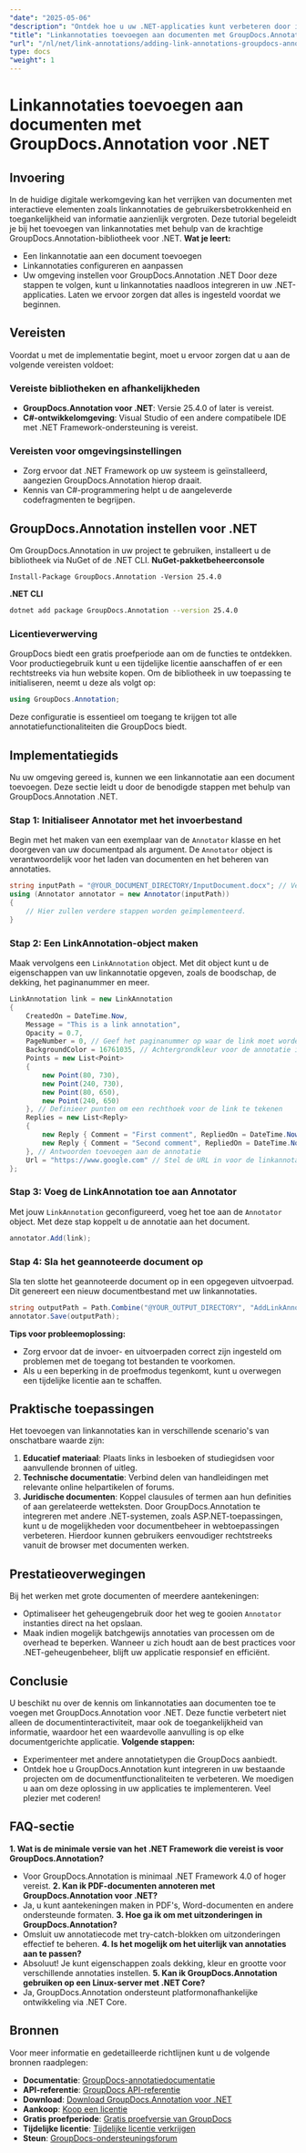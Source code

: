 ```yaml
---
"date": "2025-05-06"
"description": "Ontdek hoe u uw .NET-applicaties kunt verbeteren door interactieve linkannotaties toe te voegen met de krachtige GroupDocs.Annotation-bibliotheek. Volg onze stapsgewijze handleiding en verbeter vandaag nog de interactie met uw documenten."
"title": "Linkannotaties toevoegen aan documenten met GroupDocs.Annotation voor .NET | Handleiding voor ontwikkelaars"
"url": "/nl/net/link-annotations/adding-link-annotations-groupdocs-annotation-dotnet/"
type: docs
"weight": 1
---
```


# Linkannotaties toevoegen aan documenten met GroupDocs.Annotation voor .NET
## Invoering
In de huidige digitale werkomgeving kan het verrijken van documenten met interactieve elementen zoals linkannotaties de gebruikersbetrokkenheid en toegankelijkheid van informatie aanzienlijk vergroten. Deze tutorial begeleidt je bij het toevoegen van linkannotaties met behulp van de krachtige GroupDocs.Annotation-bibliotheek voor .NET.
**Wat je leert:**
- Een linkannotatie aan een document toevoegen
- Linkannotaties configureren en aanpassen
- Uw omgeving instellen voor GroupDocs.Annotation .NET
Door deze stappen te volgen, kunt u linkannotaties naadloos integreren in uw .NET-applicaties. Laten we ervoor zorgen dat alles is ingesteld voordat we beginnen.
## Vereisten
Voordat u met de implementatie begint, moet u ervoor zorgen dat u aan de volgende vereisten voldoet:
### Vereiste bibliotheken en afhankelijkheden
- **GroupDocs.Annotation voor .NET**: Versie 25.4.0 of later is vereist.
- **C#-ontwikkelomgeving**: Visual Studio of een andere compatibele IDE met .NET Framework-ondersteuning is vereist.
### Vereisten voor omgevingsinstellingen
- Zorg ervoor dat .NET Framework op uw systeem is geïnstalleerd, aangezien GroupDocs.Annotation hierop draait.
- Kennis van C#-programmering helpt u de aangeleverde codefragmenten te begrijpen.
## GroupDocs.Annotation instellen voor .NET
Om GroupDocs.Annotation in uw project te gebruiken, installeert u de bibliotheek via NuGet of de .NET CLI.
**NuGet-pakketbeheerconsole**
```shell
Install-Package GroupDocs.Annotation -Version 25.4.0
```
**.NET CLI**
```bash
dotnet add package GroupDocs.Annotation --version 25.4.0
```
### Licentieverwerving
GroupDocs biedt een gratis proefperiode aan om de functies te ontdekken. Voor productiegebruik kunt u een tijdelijke licentie aanschaffen of er een rechtstreeks via hun website kopen.
Om de bibliotheek in uw toepassing te initialiseren, neemt u deze als volgt op:
```csharp
using GroupDocs.Annotation;
```
Deze configuratie is essentieel om toegang te krijgen tot alle annotatiefunctionaliteiten die GroupDocs biedt.
## Implementatiegids
Nu uw omgeving gereed is, kunnen we een linkannotatie aan een document toevoegen. Deze sectie leidt u door de benodigde stappen met behulp van GroupDocs.Annotation .NET.
### Stap 1: Initialiseer Annotator met het invoerbestand
Begin met het maken van een exemplaar van de `Annotator` klasse en het doorgeven van uw documentpad als argument. De `Annotator` object is verantwoordelijk voor het laden van documenten en het beheren van annotaties.
```csharp
string inputPath = "@YOUR_DOCUMENT_DIRECTORY/InputDocument.docx"; // Vervang door uw documentpad
using (Annotator annotator = new Annotator(inputPath))
{
    // Hier zullen verdere stappen worden geïmplementeerd.
}
```
### Stap 2: Een LinkAnnotation-object maken
Maak vervolgens een `LinkAnnotation` object. Met dit object kunt u de eigenschappen van uw linkannotatie opgeven, zoals de boodschap, de dekking, het paginanummer en meer.
```csharp
LinkAnnotation link = new LinkAnnotation
{
    CreatedOn = DateTime.Now,
    Message = "This is a link annotation",
    Opacity = 0.7,
    PageNumber = 0, // Geef het paginanummer op waar de link moet worden toegevoegd
    BackgroundColor = 16761035, // Achtergrondkleur voor de annotatie instellen
    Points = new List<Point>
    {
        new Point(80, 730),
        new Point(240, 730),
        new Point(80, 650),
        new Point(240, 650)
    }, // Definieer punten om een rechthoek voor de link te tekenen
    Replies = new List<Reply>
    {
        new Reply { Comment = "First comment", RepliedOn = DateTime.Now },
        new Reply { Comment = "Second comment", RepliedOn = DateTime.Now }
    }, // Antwoorden toevoegen aan de annotatie
    Url = "https://www.google.com" // Stel de URL in voor de linkannotatie
};
```
### Stap 3: Voeg de LinkAnnotation toe aan Annotator
Met jouw `LinkAnnotation` geconfigureerd, voeg het toe aan de `Annotator` object. Met deze stap koppelt u de annotatie aan het document.
```csharp
annotator.Add(link);
```
### Stap 4: Sla het geannoteerde document op
Sla ten slotte het geannoteerde document op in een opgegeven uitvoerpad. Dit genereert een nieuw documentbestand met uw linkannotaties.
```csharp
string outputPath = Path.Combine("@YOUR_OUTPUT_DIRECTORY", "AddLinkAnnotation-output.docx");
annotator.Save(outputPath);
```
**Tips voor probleemoplossing:**
- Zorg ervoor dat de invoer- en uitvoerpaden correct zijn ingesteld om problemen met de toegang tot bestanden te voorkomen.
- Als u een beperking in de proefmodus tegenkomt, kunt u overwegen een tijdelijke licentie aan te schaffen.
## Praktische toepassingen
Het toevoegen van linkannotaties kan in verschillende scenario's van onschatbare waarde zijn:
1. **Educatief materiaal**: Plaats links in lesboeken of studiegidsen voor aanvullende bronnen of uitleg.
2. **Technische documentatie**: Verbind delen van handleidingen met relevante online helpartikelen of forums.
3. **Juridische documenten**: Koppel clausules of termen aan hun definities of aan gerelateerde wetteksten.
Door GroupDocs.Annotation te integreren met andere .NET-systemen, zoals ASP.NET-toepassingen, kunt u de mogelijkheden voor documentbeheer in webtoepassingen verbeteren. Hierdoor kunnen gebruikers eenvoudiger rechtstreeks vanuit de browser met documenten werken.
## Prestatieoverwegingen
Bij het werken met grote documenten of meerdere aantekeningen:
- Optimaliseer het geheugengebruik door het weg te gooien `Annotator` instanties direct na het opslaan.
- Maak indien mogelijk batchgewijs annotaties van processen om de overhead te beperken.
Wanneer u zich houdt aan de best practices voor .NET-geheugenbeheer, blijft uw applicatie responsief en efficiënt.
## Conclusie
U beschikt nu over de kennis om linkannotaties aan documenten toe te voegen met GroupDocs.Annotation voor .NET. Deze functie verbetert niet alleen de documentinteractiviteit, maar ook de toegankelijkheid van informatie, waardoor het een waardevolle aanvulling is op elke documentgerichte applicatie.
**Volgende stappen:**
- Experimenteer met andere annotatietypen die GroupDocs aanbiedt.
- Ontdek hoe u GroupDocs.Annotation kunt integreren in uw bestaande projecten om de documentfunctionaliteiten te verbeteren.
We moedigen u aan om deze oplossing in uw applicaties te implementeren. Veel plezier met coderen!
## FAQ-sectie
**1. Wat is de minimale versie van het .NET Framework die vereist is voor GroupDocs.Annotation?**
   - Voor GroupDocs.Annotation is minimaal .NET Framework 4.0 of hoger vereist.
**2. Kan ik PDF-documenten annoteren met GroupDocs.Annotation voor .NET?**
   - Ja, u kunt aantekeningen maken in PDF's, Word-documenten en andere ondersteunde formaten.
**3. Hoe ga ik om met uitzonderingen in GroupDocs.Annotation?**
   - Omsluit uw annotatiecode met try-catch-blokken om uitzonderingen effectief te beheren.
**4. Is het mogelijk om het uiterlijk van annotaties aan te passen?**
   - Absoluut! Je kunt eigenschappen zoals dekking, kleur en grootte voor verschillende annotaties instellen.
**5. Kan ik GroupDocs.Annotation gebruiken op een Linux-server met .NET Core?**
   - Ja, GroupDocs.Annotation ondersteunt platformonafhankelijke ontwikkeling via .NET Core.
## Bronnen
Voor meer informatie en gedetailleerde richtlijnen kunt u de volgende bronnen raadplegen:
- **Documentatie**: [GroupDocs-annotatiedocumentatie](https://docs.groupdocs.com/annotation/net/)
- **API-referentie**: [GroupDocs API-referentie](https://reference.groupdocs.com/annotation/net/)
- **Download**: [Download GroupDocs.Annotation voor .NET](https://releases.groupdocs.com/annotation/net/)
- **Aankoop**: [Koop een licentie](https://purchase.groupdocs.com/buy)
- **Gratis proefperiode**: [Gratis proefversie van GroupDocs](https://releases.groupdocs.com/annotation/net/)
- **Tijdelijke licentie**: [Tijdelijke licentie verkrijgen](https://purchase.groupdocs.com/temporary-license/)
- **Steun**: [GroupDocs-ondersteuningsforum](https://forum.groupdocs.com/c/annotation/)